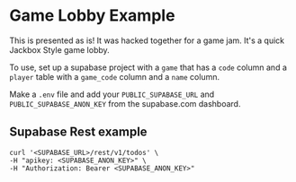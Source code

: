 # Game Lobby Example

This is presented as is! It was hacked together for a game jam. It's a quick Jackbox Style game lobby.

To use, set up a supabase project with a `game` that has a `code` column and a `player` table with a `game_code` column and a `name` column.  

Make a `.env` file and add your `PUBLIC_SUPABASE_URL` and `PUBLIC_SUPABASE_ANON_KEY` from the supabase.com dashboard.

## Supabase Rest example

```
curl '<SUPABASE_URL>/rest/v1/todos' \
-H "apikey: <SUPABASE_ANON_KEY>" \
-H "Authorization: Bearer <SUPABASE_ANON_KEY>"
```

